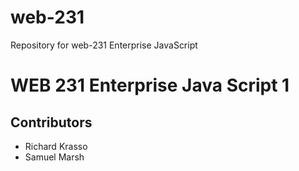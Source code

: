 # web-231
Repository for web-231 Enterprise JavaScript

# WEB 231 Enterprise Java Script 1
## Contributors

+ Richard Krasso
+ Samuel Marsh
